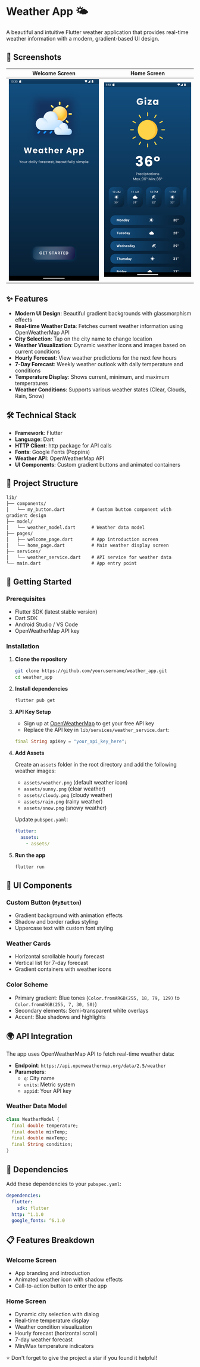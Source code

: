 # Weather App 🌤️

A beautiful and intuitive Flutter weather application that provides real-time weather information with a modern, gradient-based UI design.

## 📱 Screenshots

| Welcome Screen | Home Screen |
|----------------|-------------|
| ![Welcome Screen](screenshots/WelcomeScreen.png) | ![Home Screen](screenshots/HomePage.png) |

## ✨ Features

- **Modern UI Design**: Beautiful gradient backgrounds with glassmorphism effects
- **Real-time Weather Data**: Fetches current weather information using OpenWeatherMap API
- **City Selection**: Tap on the city name to change location
- **Weather Visualization**: Dynamic weather icons and images based on current conditions
- **Hourly Forecast**: View weather predictions for the next few hours
- **7-Day Forecast**: Weekly weather outlook with daily temperature and conditions
- **Temperature Display**: Shows current, minimum, and maximum temperatures
- **Weather Conditions**: Supports various weather states (Clear, Clouds, Rain, Snow)

## 🛠️ Technical Stack

- **Framework**: Flutter
- **Language**: Dart
- **HTTP Client**: http package for API calls
- **Fonts**: Google Fonts (Poppins)
- **Weather API**: OpenWeatherMap API
- **UI Components**: Custom gradient buttons and animated containers

## 📁 Project Structure

```
lib/
├── components/
│   └── my_button.dart          # Custom button component with gradient design
├── model/
│   └── weather_model.dart      # Weather data model
├── pages/
│   ├── welcome_page.dart       # App introduction screen
│   └── home_page.dart          # Main weather display screen
├── services/
│   └── weather_service.dart    # API service for weather data
└── main.dart                   # App entry point
```

## 🚀 Getting Started

### Prerequisites

- Flutter SDK (latest stable version)
- Dart SDK
- Android Studio / VS Code
- OpenWeatherMap API key

### Installation

1. **Clone the repository**
   ```bash
   git clone https://github.com/yourusername/weather_app.git
   cd weather_app
   ```

2. **Install dependencies**
   ```bash
   flutter pub get
   ```

3. **API Key Setup**
   - Sign up at [OpenWeatherMap](https://openweathermap.org/api) to get your free API key
   - Replace the API key in `lib/services/weather_service.dart`:
   ```dart
   final String apiKey = "your_api_key_here";
   ```

4. **Add Assets**
   
   Create an `assets` folder in the root directory and add the following weather images:
   - `assets/weather.png` (default weather icon)
   - `assets/sunny.png` (clear weather)
   - `assets/cloudy.png` (cloudy weather)
   - `assets/rain.png` (rainy weather)
   - `assets/snow.png` (snowy weather)

   Update `pubspec.yaml`:
   ```yaml
   flutter:
     assets:
       - assets/
   ```

5. **Run the app**
   ```bash
   flutter run
   ```

## 🎨 UI Components

### Custom Button (`MyButton`)
- Gradient background with animation effects
- Shadow and border radius styling
- Uppercase text with custom font styling

### Weather Cards
- Horizontal scrollable hourly forecast
- Vertical list for 7-day forecast
- Gradient containers with weather icons

### Color Scheme
- Primary gradient: Blue tones (`Color.fromARGB(255, 18, 79, 129)` to `Color.fromARGB(255, 7, 30, 50)`)
- Secondary elements: Semi-transparent white overlays
- Accent: Blue shadows and highlights

## 🌍 API Integration

The app uses OpenWeatherMap API to fetch real-time weather data:

- **Endpoint**: `https://api.openweathermap.org/data/2.5/weather`
- **Parameters**: 
  - `q`: City name
  - `units`: Metric system
  - `appid`: Your API key

### Weather Data Model

```dart
class WeatherModel {
  final double temperature;
  final double minTemp;
  final double maxTemp;
  final String condition;
}
```

## 🔧 Dependencies

Add these dependencies to your `pubspec.yaml`:

```yaml
dependencies:
  flutter:
    sdk: flutter
  http: ^1.1.0
  google_fonts: ^6.1.0
```

## 📋 Features Breakdown

### Welcome Screen
- App branding and introduction
- Animated weather icon with shadow effects
- Call-to-action button to enter the app

### Home Screen
- Dynamic city selection with dialog
- Real-time temperature display
- Weather condition visualization
- Hourly forecast (horizontal scroll)
- 7-day weather forecast
- Min/Max temperature indicators





⭐ Don't forget to give the project a star if you found it helpful!
